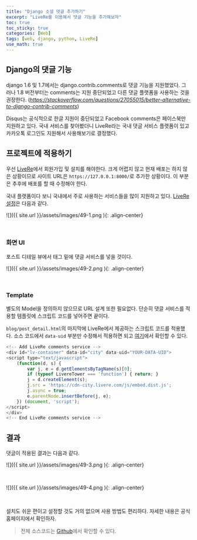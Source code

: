 ```yaml
---
title: "Django 소셜 댓글 추가하기"
excerpt: "LiveRe를 이용해서 댓글 기능을 추가해보자"
toc: true
toc_sticky: true
categories: [Web]
tags: [web, django, python, LiveRe]
use_math: true
---
```


## Django의 댓글 기능

django 1.6 및 1.7에서는 django.contrib.comments로 댓글 기능을 지원했었다. 그러나 1.8 버전부터는 comments는 지원 중단되었고 다른 댓글 플랫폼을 사용하는 것을 권장한다. (*<https://stackoverflow.com/questions/27055015/better-alternative-to-django-contrib-comments>*)  

Disqus는 공식적으로 한글 지원이 중단되었고 Facebook comments은 페이스북만 지원하고 있다. 국내 서비스를 찾아봤더니 LiveRe라는 국내 댓글 서비스 플랫폼이 있고 카카오톡 로그인도 지원해서 사용해보기로 결정했다. 

## 프로젝트에 적용하기
우선 [LiveRe](http://www.livere.com/apply)에서 회원가입 및 설치를 해야한다. 크게 어렵지 않고 현재 배포는 하지 않은 상황이므로 사이트 URL은 `https://127.0.0.1:8000/`로 추가한 상황이다. 이 부분은 추후에 배포를 할 때 수정해야 한다.  

국내 플랫폼이다 보니 국내에서 주로 사용하는 서비스들을 많이 지원하고 있다. [LiveRe 설정](http://www.livere.com/insight/config/alertDisable)은 다음과 같다.  

![]({{ site.url }}/assets/images/49-1.png ){: .align-center}

<br>

### 화면 UI
포스트 디테일 뷰에서 태그 밑에 댓글 서비스를 넣을 것이다.

![]({{ site.url }}/assets/images/49-2.png ){: .align-center}

<br>

### Template
별도의 Model을 정의하지 않으므로 URL 설계 또한 필요없다. 단순히 댓글 서비스를 적용할 템플릿에 스크립트 코드를 넣어주면 끝이다.  

`blog/post_detail.html`의 마지막에 LiveRe에서 제공하는 스크립트 코드를 적용했다. 소스 코드에서 `data-uid` 부분만 수정해서 적용하면 되고 [여기](http://www.livere.com/insight/myCode)에서 확인할 수 있다.

```js
<!-- Add LiveRe comments service -->
<div id="lv-container" data-id="city" data-uid="YOUR-DATA-UID">
<script type="text/javascript">
    (function(d, s) {
        var j, e = d.getElementsByTagName(s)[0];
        if (typeof LivereTower === 'function') { return; }  
        j = d.createElement(s);
        j.src = 'https://cdn-city.livere.com/js/embed.dist.js';
        j.async = true;
        e.parentNode.insertBefore(j, e);
    }) (document, 'script');
</script>
</div>
<!-- End LiveRe comments service -->
```


## 결과
댓글이 적용된 결과는 다음과 같다.

![]({{ site.url }}/assets/images/49-3.png ){: .align-center}

<br>

![]({{ site.url }}/assets/images/49-4.png ){: .align-center}

<br>

설치도 쉬운 편이고 설정할 것도 거의 없으며 사용 방법도 편리하다. 자세한 내용은 공식 홈페이지에서 확인하자.

> 전체 소스코드는 [Github](https://github.com/sys09270883/django-blog)에서 확인할 수 있다.


<br>